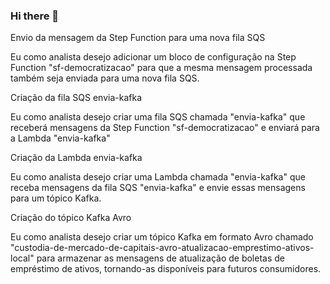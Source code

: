 ### Hi there 👋

<!--
**Luizzz4727/Luizzz4727** is a ✨ _special_ ✨ repository because its `README.md` (this file) appears on your GitHub profile.

Here are some ideas to get you started:

- 🔭 I’m currently working on ...
- 🌱 I’m currently learning ...
- 👯 I’m looking to collaborate on ...
- 🤔 I’m looking for help with ...
- 💬 Ask me about ...
- 📫 How to reach me: ...
- 😄 Pronouns: ...
- ⚡ Fun fact: ...
-->

Envio da mensagem da Step Function para uma nova fila SQS

Eu como analista desejo adicionar um bloco de configuração na Step Function "sf-democratizacao" para que a mesma mensagem processada também seja enviada para uma nova fila SQS.


Criação da fila SQS envia-kafka

Eu como analista desejo criar uma fila SQS chamada "envia-kafka" que receberá mensagens da Step Function "sf-democratizacao" e enviará para a Lambda "envia-kafka"


Criação da Lambda envia-kafka

Eu como analista desejo criar uma Lambda chamada "envia-kafka" que receba mensagens da fila SQS "envia-kafka" e envie essas mensagens para um tópico Kafka.


Criação do tópico Kafka Avro

Eu como analista desejo criar um tópico Kafka em formato Avro chamado "custodia-de-mercado-de-capitais-avro-atualizacao-emprestimo-ativos-local" para armazenar as mensagens de atualização de boletas de empréstimo de ativos, tornando-as disponíveis para futuros consumidores.

